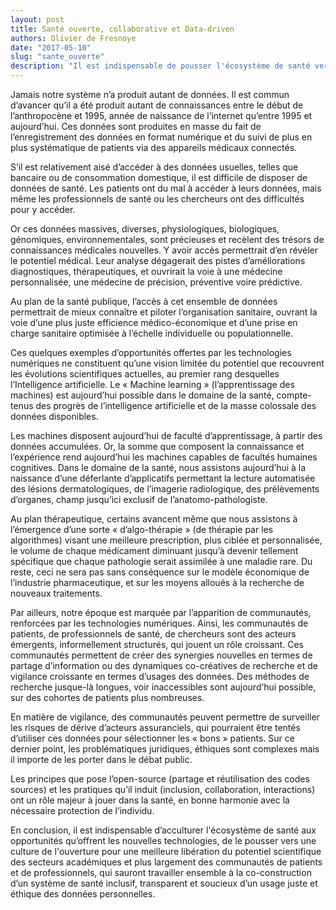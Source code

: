 ```yaml
---
layout: post
title: Santé ouverte, collaborative et Data-driven
authors: Olivier de Fresnoye
date: "2017-05-10"
slug: "sante_ouverte"
description: "Il est indispensable de pousser l'écosystème de santé vers une meilleure culture de l'ouverture."
---
```


Jamais notre système n’a produit autant de données. Il est commun d’avancer qu’il a été produit autant de connaissances entre le début de l’anthropocène et 1995, année de naissance de l’internet qu’entre 1995 et aujourd’hui. Ces données sont produites en masse du fait de l’enregistrement des données en format numérique et du suivi de plus en plus systématique de patients via des appareils médicaux connectés.

S’il est relativement aisé d’accéder à des données usuelles, telles que bancaire ou de consommation domestique, il est difficile de disposer de données de santé. Les patients ont du mal à accéder à leurs données, mais même les professionnels de santé ou les chercheurs ont des difficultés pour y accéder.

Or ces données massives, diverses, physiologiques, biologiques, génomiques, environnementales, sont précieuses et recèlent des trésors de connaissances médicales nouvelles. Y avoir accès permettrait d’en révéler le potentiel médical. Leur analyse dégagerait des pistes d’améliorations diagnostiques, thérapeutiques, et ouvrirait la voie à une médecine personnalisée, une médecine de précision, préventive voire prédictive. 

Au plan de la santé publique, l’accès à cet ensemble de données permettrait de mieux connaître et piloter l’organisation sanitaire, ouvrant la voie d’une plus juste efficience médico-économique et d’une prise en charge sanitaire optimisée à l’échelle individuelle ou populationnelle.

Ces quelques exemples d’opportunités offertes par les technologies numériques ne constituent qu’une vision limitée du potentiel que recouvrent les évolutions scientifiques actuelles, au premier rang desquelles l’Intelligence artificielle. Le « Machine learning » (l’apprentissage des machines) est aujourd’hui possible dans le domaine de la santé, compte-tenus des progrès de l’intelligence artificielle et de la masse colossale des données disponibles. 

Les machines disposent aujourd’hui de faculté d’apprentissage, à partir des données accumulées. Or, la somme que composent la connaissance et l’expérience rend aujourd’hui les machines capables de facultés humaines cognitives. Dans le domaine de la santé, nous assistons aujourd’hui à la naissance d’une déferlante d’applicatifs permettant la lecture automatisée des lésions dermatologiques, de l’imagerie radiologique, des prélèvements d’organes, champ jusqu’ici exclusif de l’anatomo-pathologiste. 

Au plan thérapeutique, certains avancent même que nous assistons à l’émergence d’une sorte « d’algo-thérapie » (de thérapie par les algorithmes) visant une meilleure prescription, plus ciblée et personnalisée, le volume de chaque médicament diminuant jusqu’à devenir tellement spécifique que chaque pathologie serait assimilée à une maladie rare. Du reste, ceci ne sera pas sans conséquence sur le modèle économique de l’industrie pharmaceutique, et sur les moyens alloués à la recherche de nouveaux traitements. 

Par ailleurs, notre époque est marquée par l’apparition de communautés, renforcées par les technologies numériques. Ainsi, les communautés de patients, de professionnels de santé, de chercheurs sont des acteurs émergents, informellement structurés, qui jouent un rôle croissant. Ces communautés permettent de créer des synergies nouvelles en termes de partage d’information ou des dynamiques co-créatives de recherche et de vigilance croissante en termes d’usages des données. Des méthodes de recherche jusque-là longues, voir inaccessibles sont aujourd’hui possible, sur des cohortes de patients plus nombreuses. 

En matière de vigilance, des communautés peuvent permettre de surveiller les risques de dérive d’acteurs assuranciels, qui pourraient être tentés d’utiliser ces données pour sélectionner les « bons » patients. Sur ce dernier point, les problématiques juridiques, éthiques sont complexes mais il importe de les porter dans le débat public. 

Les principes que pose l’open-source (partage et réutilisation des codes sources) et les pratiques qu’il induit (inclusion, collaboration, interactions) ont un rôle majeur à jouer dans la santé, en bonne harmonie avec la nécessaire protection de l’individu.

En conclusion, il est indispensable d’acculturer l'écosystème de santé aux opportunités qu’offrent les nouvelles technologies, de le pousser vers une culture de l'ouverture pour une meilleure libération du potentiel scientifique des secteurs académiques et plus largement des communautés de patients et de professionnels, qui sauront travailler ensemble à la co-construction d’un système de santé inclusif, transparent et soucieux d’un usage juste et éthique des données personnelles. 
